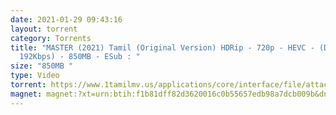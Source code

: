 ```yaml
---
date: 2021-01-29 09:43:16
layout: torrent
category: Torrents
title: "MASTER (2021) Tamil (Original Version) HDRip - 720p - HEVC - (DD+5.1 -
  192Kbps) - 850MB - ESub : "
size: "850MB "
type: Video
torrent: https://www.1tamilmv.us/applications/core/interface/file/attachment.php?id=72273
magnet: magnet:?xt=urn:btih:f1b81dff82d3620016c0b55657edb98a7dcb009b&dn=www.1TamilMV.us%20-%20MASTER%20(2021)%20Tamil%20UNCENSORE%20HDRip%20-%20720p%20-%20x264%20-%20(DD%2b5.1%20-%20192Kbps)%20-%201.4GB%20-%20ESub.mkv&tr=udp%3a%2f%2fp4p.arenabg.com%3a1337%2fannounce&tr=http%3a%2f%2fpow7.com%3a80%2fannounce&tr=udp%3a%2f%2ftracker.tiny-vps.com%3a6969%2fannounce&tr=http%3a%2f%2ftracker2.itzmx.com%3a6961%2fannounce&tr=udp%3a%2f%2f151.80.120.114%3a2710%2fannounce&tr=udp%3a%2f%2f9.rarbg.com%3a2790%2fannounce&tr=udp%3a%2f%2f9.rarbg.to%3a2740%2fannounce&tr=udp%3a%2f%2fopen.stealth.si%3a80%2fannounce&tr=udp%3a%2f%2ftracker.leechers-paradise.org%3a6969%2fannounce&tr=udp%3a%2f%2ftracker.opentrackr.org%3a1337%2fannounce&tr=http%3a%2f%2ft.nyaatracker.com%3a80%2fannounce
---
```

